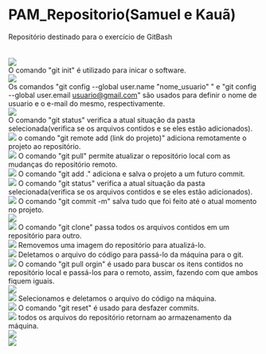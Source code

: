 # PAM_Repositorio(Samuel e Kauã)
Repositório destinado para o exercício de GitBash
<br>
<br>
<br>
<img src="ComandosPAM/Comando1.png">
<br>
O comando "git init" é utilizado para inicar o software.
<br>
<img src="ComandosPAM/Comando2.png">
<br>
Os comandos "git config --global user.name "nome_usuario" " e "git config --global user.email usuario@gmail.com" são usados para definir o nome de usuario e o e-mail do mesmo, respectivamente.
<br>
<img src="ComandosPAM/Comando3.png">
<br>
O comando "git status" verifica a atual situação da pasta selecionada(verifica se os arquivos contidos e se eles estão adicionados).
<br>
<img src="ComandosPAM/Comando4.png">
o comando "git remote add (link do projeto)" adiciona remotamente o projeto ao repositório.
<br>
<img src="ComandosPAM/Comando5.png">
O comando "git pull" permite atualizar o repositório local com as mudanças do repositório remoto.
<br>
<img src="ComandosPAM/Comando6.png">
O comando "git add ." adiciona e salva o projeto a um futuro commit.
<br>
<img src="ComandosPAM/Comando7.png">
O comando "git status" verifica a atual situação da pasta selecionada(verifica se os arquivos contidos e se eles estão adicionados).
<br>
<img src="ComandosPAM/Comando8.png">
O comando "git commit -m" salva tudo que foi feito até o atual momento no projeto.
<br>
<img src="ComandosPAM/Comando9.png">
<br>
<img src="ComandosPAM/Comando10.jpeg">
O comando "git clone" passa todos os arquivos contidos em um repositório para outro.
<br>
<img src="ComandosPAM/Comando11.jpeg">
Removemos uma imagem do repositório para atualizá-lo.
<br>
<img src="ComandosPAM/Comando12.jpeg">
Deletamos o arquivo do código para passá-lo da máquina para o git.
<br>
<img src="ComandosPAM/Comando15.jpeg">
O comando "git pull orgin" é usado para buscar os itens contidos no repositório local e passá-los para o remoto, assim, fazendo com que ambos fiquem iguais.
<br>
<img src="ComandosPAM/Comando13.jpeg">
<br>
<img src="ComandosPAM/Comando14.jpeg">
Selecionamos e deletamos o arquivo do código na máquina.
<br>
<img src="ComandosPAM/Comando16.jpeg">
O comando "git reset" é usado para desfazer commits.
<br>
<img src="ComandosPAM/Comando17.jpeg">
todos os arquivos do repositório retornam ao armazenamento da máquina.
<br>
<img src="ComandosPAM/Comando18.jpeg">
<br>
<img src="ComandosPAM/Comando19.jpeg">
